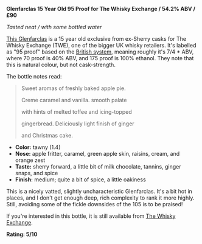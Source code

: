 **Glenfarclas 15 Year Old 95 Proof for The Whisky Exchange / 54.2% ABV / £90**

*Tasted neat / with some bottled water*

[This Glenfarclas](https://www.whiskybase.com/whiskies/whisky/234852/glenfarclas-15-year-old#whisky-note-holder) is a 15 year old exclusive from ex-Sherry casks for The Whisky Exchange (TWE), one of the bigger UK whisky retailers.  It's labelled as "95 proof" based on the [British system](https://en.wikipedia.org/wiki/Alcohol_proof#History), meaning roughly it's 7/4 * ABV, where 70 proof is 40% ABV, and 175 proof is 100% ethanol.  They note that this is natural colour, but not cask-strength.

The bottle notes read:

> Sweet aromas of freshly baked apple pie.
> 
> Creme caramel and vanilla. smooth palate
>
> with hints of melted toffee and icing-topped
>
> gingerbread.  Deliciously light finish of ginger
>
> and Christmas cake.

* **Color:** tawny (1.4)
* **Nose:** apple fritter, caramel, green apple skin, raisins, cream, and orange zest 
* **Taste:** sherry forward, a little bit of milk chocolate, tannins, ginger snaps, and spice
* **Finish:** medium; quite a bit of spice, a little oakiness

This is a nicely vatted, slightly uncharacteristic Glenfarclas.  It's a bit hot in places, and I don't get enough deep, rich complexity to rank it more highly.  Still, avoiding some of the fickle downsides of the 105 is to be praised!

If you're interested in this bottle, it is still available from [The Whisky Exchange](https://www.thewhiskyexchange.com/p/66516/glenfarclas-15-year-old-95-proof-exclusive-to-the-whisky-exchange).

**Rating: 5/10**